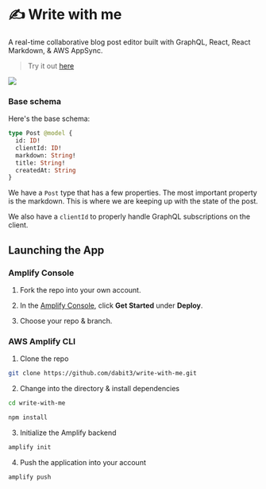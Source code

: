 # ✍️ Write with me

A real-time collaborative blog post editor built with GraphQL, React, React Markdown, & AWS AppSync.

> Try it out [here](https://www.writewithme.dev/#/)

![](writewithme.gif)

### Base schema

Here's the base schema:

```graphql
type Post @model {
  id: ID!
  clientId: ID!
  markdown: String!
  title: String!
  createdAt: String
}
```

We have a `Post` type that has a few properties. The most important property is the markdown. This is where we are keeping up with the state of the post.

We also have a `clientId` to properly handle GraphQL subscriptions on the client.

## Launching the App

### Amplify Console

1. Fork the repo into your own account.

2. In the [Amplify Console](https://console.aws.amazon.com/amplify/home), click __Get Started__ under __Deploy__.

3. Choose your repo & branch.

### AWS Amplify CLI

1. Clone the repo

```sh
git clone https://github.com/dabit3/write-with-me.git
```

2. Change into the directory & install dependencies

```sh
cd write-with-me

npm install
```

3. Initialize the Amplify backend

```sh
amplify init
```

4. Push the application into your account

```sh
amplify push
```
